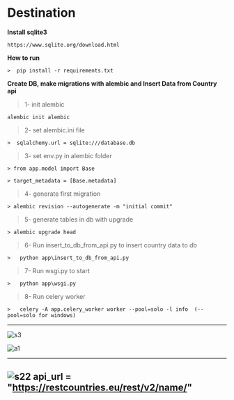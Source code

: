 # Destination

  
  

**Install sqlite3**

  
    https://www.sqlite.org/download.html

  

**How to run**

  

    >  pip install -r requirements.txt

  

**Create DB, make migrations with alembic and Insert Data from Country api**

  

    

> 1- init alembic

    alembic init alembic

>

> 2- set alembic.ini file 

    >  sqlalchemy.url = sqlite:///database.db

>

> 3- set env.py in alembic folder

>

    > from app.model import Base

>

    > target_metadata = [Base.metadata]

>

> 4- generate first migration 

    > alembic revision --autogenerate -m "initial commit"

>

> 5- generate tables in db with upgrade 

    > alembic upgrade head

>

> 6- Run insert_to_db_from_api.py to insert country data to db

    >   python app\insert_to_db_from_api.py

> 7- Run wsgi.py to start

    >   python app\wsgi.py

> 8- Run celery worker

    >   celery -A app.celery_worker worker --pool=solo -l info  (--pool=solo for windows)

-----------------------------
![s3](https://user-images.githubusercontent.com/73230039/126903970-876f2a24-a693-4751-ac3f-a3a90d3304c4.png)

![a1](https://user-images.githubusercontent.com/73230039/128763772-e4fd85d6-1bcb-4209-9185-cfb7005262f8.jpg)

-------------------------------------
![s22](https://user-images.githubusercontent.com/73230039/126903957-1e10a53e-a3f2-42a7-8cba-eacc291e01a5.png)
api_url = "https://restcountries.eu/rest/v2/name/"
-----------------------------------

